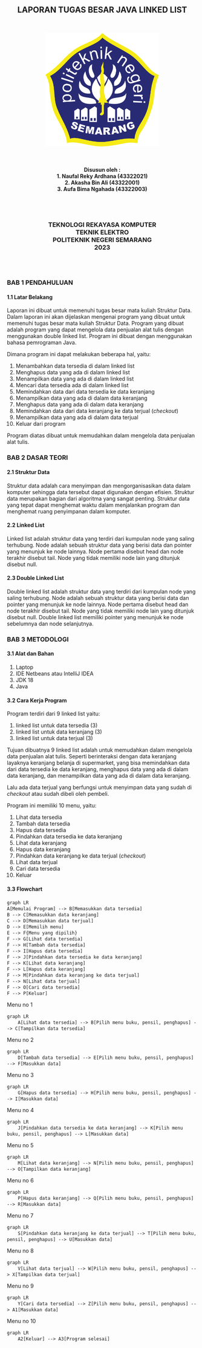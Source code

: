 <h2 align="center">LAPORAN TUGAS BESAR JAVA LINKED LIST</h2>
<br>
<p align="center">
    <img src="https://github.com/ardzz/dasar-pemrogaman-2/raw/master/images/logo-polines.png" alt="Logo Polines" width="300" height="300">
</p>
<br>
<h4 align="center">
Disusun oleh : <br>
1. Naufal Reky Ardhana (43322021)<br>
2. Akasha Bin Ali (43322001)<br>
3. Aufa Bima Ngahada (43322003)<br>
</h4>

<br><br>

<h3 align="center">
TEKNOLOGI REKAYASA KOMPUTER <br>
TEKNIK ELEKTRO <br>
POLITEKNIK NEGERI SEMARANG <br>
2023
</h3>

<br><br>

### BAB 1 PENDAHULUAN
#### 1.1 Latar Belakang
Laporan ini dibuat untuk memenuhi tugas besar mata kuliah Struktur Data. 
Dalam laporan ini akan dijelaskan mengenai program yang dibuat untuk memenuhi tugas besar mata kuliah Struktur Data. 
Program yang dibuat adalah program yang dapat mengelola data penjualan alat tulis dengan menggunakan double linked list. 
Program ini dibuat dengan menggunakan bahasa pemrograman Java.

Dimana program ini dapat melakukan beberapa hal, yaitu:
1. Menambahkan data tersedia di dalam linked list 
2. Menghapus data yang ada di dalam linked list
3. Menampilkan data yang ada di dalam linked list
4. Mencari data tersedia ada di dalam linked list
5. Memindahkan data dari data tersedia ke data keranjang
6. Menampilkan data yang ada di dalam data keranjang
7. Menghapus data yang ada di dalam data keranjang
8. Memindahkan data dari data keranjang ke data terjual (_checkout_)
9. Menampilkan data yang ada di dalam data terjual
10. Keluar dari program

Program diatas dibuat untuk memudahkan dalam mengelola data penjualan alat tulis.

### BAB 2 DASAR TEORI
#### 2.1 Struktur Data
Struktur data adalah cara menyimpan dan mengorganisasikan data dalam komputer sehingga data tersebut dapat digunakan dengan efisien.
Struktur data merupakan bagian dari algoritma yang sangat penting.
Struktur data yang tepat dapat menghemat waktu dalam menjalankan program dan menghemat ruang penyimpanan dalam komputer.

#### 2.2 Linked List
Linked list adalah struktur data yang terdiri dari kumpulan node yang saling terhubung.
Node adalah sebuah struktur data yang berisi data dan pointer yang menunjuk ke node lainnya.
Node pertama disebut head dan node terakhir disebut tail.
Node yang tidak memiliki node lain yang ditunjuk disebut null.

#### 2.3 Double Linked List
Double linked list adalah struktur data yang terdiri dari kumpulan node yang saling terhubung.
Node adalah sebuah struktur data yang berisi data dan pointer yang menunjuk ke node lainnya.
Node pertama disebut head dan node terakhir disebut tail.
Node yang tidak memiliki node lain yang ditunjuk disebut null.
Double linked list memiliki pointer yang menunjuk ke node sebelumnya dan node selanjutnya.

### BAB 3 METODOLOGI
#### 3.1 Alat dan Bahan
1. Laptop
2. IDE Netbeans atau IntelliJ IDEA
3. JDK 18
4. Java

#### 3.2 Cara Kerja Program
Program terdiri dari 9 linked list yaitu:
1. linked list untuk data tersedia (3)
2. linked list untuk data keranjang (3)
3. linked list untuk data terjual (3)

Tujuan dibuatnya 9 linked list adalah untuk memudahkan dalam mengelola data penjualan alat tulis. 
Seperti berinteraksi dengan data keranjang layaknya keranjang belanja di supermarket, yang bisa memindahkan data dari data tersedia ke data keranjang, menghapus data yang ada di dalam data keranjang, dan menampilkan data yang ada di dalam data keranjang.

Lalu ada data terjual yang berfungsi untuk menyimpan data yang sudah di _checkout_ atau sudah dibeli oleh pembeli.

Program ini memiliki 10 menu, yaitu:
1. Lihat data tersedia
2. Tambah data tersedia
3. Hapus data tersedia
4. Pindahkan data tersedia ke data keranjang
5. Lihat data keranjang
6. Hapus data keranjang
7. Pindahkan data keranjang ke data terjual (_checkout_)
8. Lihat data terjual
9. Cari data tersedia
10. Keluar

#### 3.3 Flowchart
```mermaid
graph LR
A[Memulai Program] --> B[Memasukkan data tersedia]
B --> C[Memasukkan data keranjang]
C --> D[Memasukkan data terjual]
D --> E[Memilih menu]
E --> F{Menu yang dipilih}
F --> G[Lihat data tersedia]
F --> H[Tambah data tersedia]
F --> I[Hapus data tersedia]
F --> J[Pindahkan data tersedia ke data keranjang]
F --> K[Lihat data keranjang]
F --> L[Hapus data keranjang]
F --> M[Pindahkan data keranjang ke data terjual]
F --> N[Lihat data terjual]
F --> O[Cari data tersedia]
F --> P[Keluar]
```
Menu no 1
```mermaid
graph LR
    A[Lihat data tersedia] --> B[Pilih menu buku, pensil, penghapus] --> C[Tampilkan data tersedia]
```

Menu no 2
```mermaid
graph LR
    D[Tambah data tersedia] --> E[Pilih menu buku, pensil, penghapus] --> F[Masukkan data]
```

Menu no 3
```mermaid
graph LR
    G[Hapus data tersedia] --> H[Pilih menu buku, pensil, penghapus] --> I[Masukkan data]
```

Menu no 4
```mermaid
graph LR
    J[Pindahkan data tersedia ke data keranjang] --> K[Pilih menu buku, pensil, penghapus] --> L[Masukkan data]
```

Menu no 5
```mermaid
graph LR
    M[Lihat data keranjang] --> N[Pilih menu buku, pensil, penghapus] --> O[Tampilkan data keranjang]
```

Menu no 6
```mermaid
graph LR
    P[Hapus data keranjang] --> Q[Pilih menu buku, pensil, penghapus] --> R[Masukkan data]
```

Menu no 7
```mermaid
graph LR
    S[Pindahkan data keranjang ke data terjual] --> T[Pilih menu buku, pensil, penghapus] --> U[Masukkan data]
```

Menu no 8
```mermaid
graph LR
    V[Lihat data terjual] --> W[Pilih menu buku, pensil, penghapus] --> X[Tampilkan data terjual]
```

Menu no 9
```mermaid
graph LR
    Y[Cari data tersedia] --> Z[Pilih menu buku, pensil, penghapus] --> A1[Masukkan data]
```

Menu no 10
```mermaid
graph LR
    A2[Keluar] --> A3[Program selesai]
```


